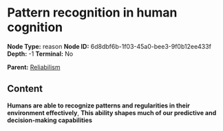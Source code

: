 # Pattern recognition in human cognition

**Node Type:** reason
**Node ID:** 6d8dbf6b-1f03-45a0-bee3-9f0b12ee433f
**Depth:** -1
**Terminal:** No

**Parent:** [Reliabilism](reliabilism.md)

## Content

**Humans are able to recognize patterns and regularities in their environment effectively**, **This ability shapes much of our predictive and decision-making capabilities**
